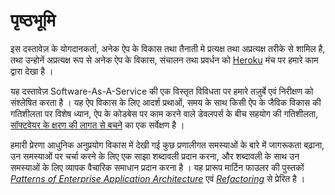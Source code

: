 पृष्ठभूमि
====

इस दस्तावेज़ के योगदानकर्ता, अनेक ऐप के विकास तथा तैनाती मे प्रत्यक्ष तथा अप्रत्यक्ष तरीके से शामिल है, तथा उन्होनें अप्रत्यक्ष रूप से अनेक ऐप के विकास, संचालन तथा प्रवर्धन को <a href="http://www.heroku.com/" target="_blank">Heroku</a> मंच पर हमारे काम द्वारा देखा है ।

यह दस्तावेज़ Software-As-A-Service की एक विस्तृत विविधता पर हमारे तज़ुर्बे एवं निरीक्षण को संश्लेषित करता है । यह ऐप विकास के लिए आदर्श प्रथाओं, समय के साथ किसी ऐप के जैविक विकास की गतिशीलता पर विशेष ध्यान, ऐप के कोडबेस पर काम करने वाले डेवलपर्स के बीच सहयोग की गतिशीलता, <a href="http://blog.heroku.com/archives/2011/6/28/the_new_heroku_4_erosion_resistance_explicit_contracts/" target="_blank">सॉफ्टवेयर के क्षरण की लागत से बचने</a> का एक सर्वेक्षण है ।

हमारी प्रेरणा आधुनिक अनुप्रयोग विकास में देखी गई कुछ प्रणालीगत समस्याओं के बारे में जागरूकता बढ़ाना, उन समस्याओं पर चर्चा करने के लिए एक साझा शब्दावली प्रदान करना, और शब्दावली के साथ उन समस्याओं के लिए व्यापक वैचारिक समाधान प्रदान करना है । यह प्रारूप मार्टिन फाउलर की पुस्तकों *<a href="https://books.google.com/books/about/Patterns_of_enterprise_application_archi.html?id=FyWZt5DdvFkC" target="_blank">Patterns of Enterprise Application Architecture</a>* एवं *<a href="https://books.google.com/books/about/Refactoring.html?id=1MsETFPD3I0C" target="_blank">Refactoring</a>* से प्रेरित है ।
